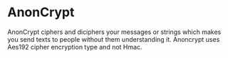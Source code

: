 # AnonCrypt
AnonCrypt ciphers and diciphers your messages or strings which makes you send texts to people without them understanding it. Anoncrypt uses Aes192 cipher encryption type and not Hmac.
